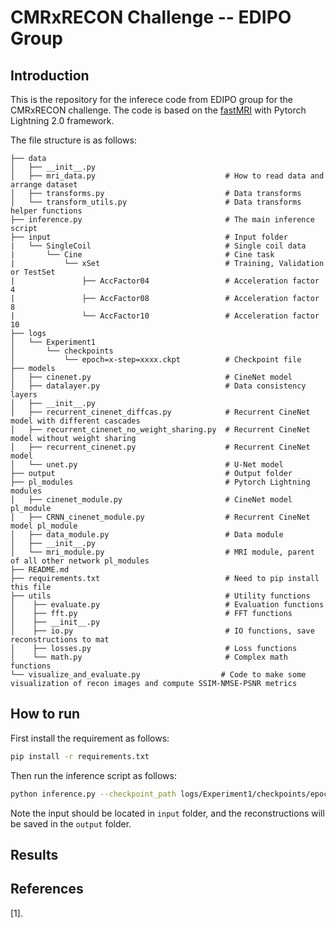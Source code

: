 # CMRxRECON Challenge -- EDIPO Group

## Introduction

This is the repository for the inferece code from EDIPO group for the CMRxRECON challenge. The code is based on the [fastMRI](https://github.com/facebookresearch/fastMRI) with Pytorch Lightning 2.0 framework. 

The file structure is as follows:

```
├── data
│   ├── __init__.py   
│   ├── mri_data.py                             # How to read data and arrange dataset
│   ├── transforms.py                           # Data transforms
│   └── transform_utils.py                      # Data transforms helper functions
├── inference.py                                # The main inference script
├── input                                       # Input folder
|   └── SingleCoil                              # Single coil data
|       └── Cine                                # Cine task
|           └── xSet                            # Training, Validation or TestSet                                             
|               ├── AccFactor04                 # Acceleration factor 4
|               ├── AccFactor08                 # Acceleration factor 8
|               └── AccFactor10                 # Acceleration factor 10
├── logs
│   └── Experiment1
│       └── checkpoints
│           └── epoch=x-step=xxxx.ckpt          # Checkpoint file
├── models
│   ├── cinenet.py                              # CineNet model
│   ├── datalayer.py                            # Data consistency layers
│   ├── __init__.py
│   ├── recurrent_cinenet_diffcas.py            # Recurrent CineNet model with different cascades
│   ├── recurrent_cinenet_no_weight_sharing.py  # Recurrent CineNet model without weight sharing
│   ├── recurrent_cinenet.py                    # Recurrent CineNet model
│   └── unet.py                                 # U-Net model
├── output                                      # Output folder
├── pl_modules                                  # Pytorch Lightning modules
│   ├── cinenet_module.py                       # CineNet model pl_module
│   ├── CRNN_cinenet_module.py                  # Recurrent CineNet model pl_module
│   ├── data_module.py                          # Data module
│   ├── __init__.py
│   └── mri_module.py                           # MRI module, parent of all other network pl_modules
├── README.md
├── requirements.txt                            # Need to pip install this file
├── utils                                       # Utility functions                                    
│    ├── evaluate.py                            # Evaluation functions                           
│    ├── fft.py                                 # FFT functions                                       
│    ├── __init__.py
│    ├── io.py                                  # IO functions, save reconstructions to mat                                    
│    ├── losses.py                              # Loss functions
│    └── math.py                                # Complex math functions
└── visualize_and_evaluate.py                  # Code to make some visualization of recon images and compute SSIM-NMSE-PSNR metrics
```

## How to run

First install the requirement as follows:

```bash
pip install -r requirements.txt
```

Then run the inference script as follows:

```bash
python inference.py --checkpoint_path logs/Experiment1/checkpoints/epoch=x-step=xxxx.ckpt 
```

Note the input should be located in `input` folder, and the reconstructions will be saved in the `output` folder.

## Results


## References

[1]. 
